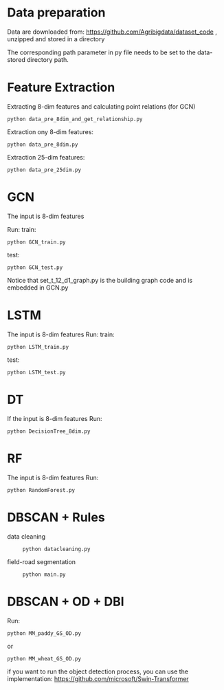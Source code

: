 
# Data preparation 
Data are downloaded from: https://github.com/Agribigdata/dataset_code 
, unzipped and stored in a directory

The corresponding path parameter in py file  needs to be set to the data-stored directory path.

# Feature Extraction 
Extracting 8-dim features and calculating point relations (for GCN)
```
python data_pre_8dim_and_get_relationship.py 
```
Extraction ony 8-dim features:
```
python data_pre_8dim.py 
```
Extraction 25-dim features:
```
python data_pre_25dim.py
```
# GCN
The input is 8-dim features

Run:
train:
```
python GCN_train.py
```
test:
```
python GCN_test.py
```
Notice that set_t_12_d1_graph.py is the building graph code and is embedded in GCN.py

# LSTM
The input is 8-dim features
Run:
train:
```
python LSTM_train.py
```
test:
```
python LSTM_test.py
```
# DT
If the input is 8-dim features
Run:
```
python DecisionTree_8dim.py
```
# RF
The input is 8-dim features
Run:
```
python RandomForest.py
```

# DBSCAN + Rules
data cleaning
```
     python datacleaning.py
```
field-road segmentation
```
     python main.py
```
# DBSCAN + OD + DBI
Run:
```
python MM_paddy_GS_OD.py 
```
or
```
python MM_wheat_GS_OD.py
```
if you want to run the object detection process, you can use the implementation: https://github.com/microsoft/Swin-Transformer
